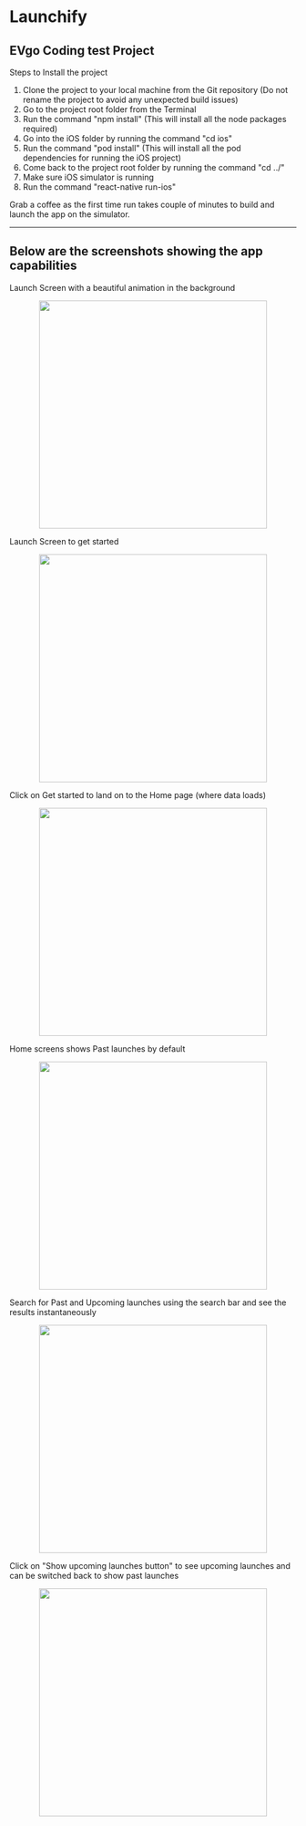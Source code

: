 # Launchify
EVgo Coding test Project
-----------------------------------------------------

Steps to Install the project
1. Clone the project to your local machine from the Git repository (Do not rename the project to avoid any unexpected build issues)
2. Go to the project root folder from the Terminal
3. Run the command "npm install" (This will install all the node packages required)
4. Go into the iOS folder by running the command "cd ios"
5. Run the command "pod install" (This will install all the pod dependencies for running the iOS project)
6. Come back to the project root folder by running the command "cd ../"
7. Make sure iOS simulator is running
8. Run the command "react-native run-ios"

Grab a coffee as the first time run takes couple of minutes to build and launch the app on the simulator.



-----------------------------------------------------
Below are the screenshots showing the app capabilities
-----------------------------------------------------

Launch Screen with a beautiful animation in the background

<div align="center">
    <img src="/launch_anim.png" width="400px"</img> 
</div>



Launch Screen to get started

<div align="center">
    <img src="/launch_screen.png" width="400px"</img> 
</div>



Click on Get started to land on to the Home page (where data loads)

<div align="center">
    <img src="/home_loading.png" width="400px"</img> 
</div>





Home screens shows Past launches by default

<div align="center">
    <img src="/home_past_launches.png" width="400px"</img> 
</div>





Search for Past and Upcoming launches using the search bar and see the results instantaneously

<div align="center">
    <img src="/home_search_results.png" width="400px"</img> 
</div>




Click on "Show upcoming launches button" to see upcoming launches and can be switched back to show past launches

<div align="center">
    <img src="/home_upcoming_launches.png" width="400px"</img> 
</div>

